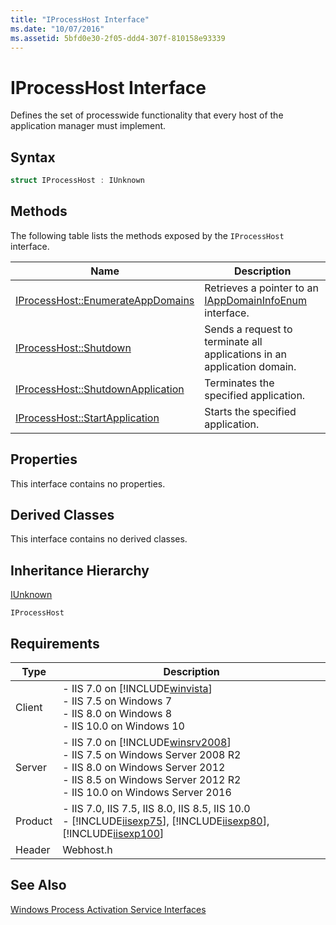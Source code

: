 ```yaml
---
title: "IProcessHost Interface"
ms.date: "10/07/2016"
ms.assetid: 5bfd0e30-2f05-ddd4-307f-810158e93339
---
```

# IProcessHost Interface
Defines the set of processwide functionality that every host of the application manager must implement.  
  
## Syntax  
  
```cpp  
struct IProcessHost : IUnknown  
```  
  
## Methods  
 The following table lists the methods exposed by the `IProcessHost` interface.  
  
|Name|Description|  
|----------|-----------------|  
|[IProcessHost::EnumerateAppDomains](../../web-development-reference/native-code-api-reference/iprocesshost-enumerateappdomains-method.md)|Retrieves a pointer to an [IAppDomainInfoEnum](../../web-development-reference/native-code-api-reference/iappdomaininfoenum-interface.md) interface.|  
|[IProcessHost::Shutdown](../../web-development-reference/native-code-api-reference/iprocesshost-shutdown-method.md)|Sends a request to terminate all applications in an application domain.|  
|[IProcessHost::ShutdownApplication](../../web-development-reference/native-code-api-reference/iprocesshost-shutdownapplication-method.md)|Terminates the specified application.|  
|[IProcessHost::StartApplication](../../web-development-reference/native-code-api-reference/iprocesshost-startapplication-method.md)|Starts the specified application.|  
  
## Properties  
 This interface contains no properties.  
  
## Derived Classes  
 This interface contains no derived classes.  
  
## Inheritance Hierarchy  
 [IUnknown](https://go.microsoft.com/fwlink/?LinkId=55951)  
  
 `IProcessHost`  
  
## Requirements  
  
|Type|Description|  
|----------|-----------------|  
|Client|-   IIS 7.0 on [!INCLUDE[winvista](../../wmi-provider/includes/winvista-md.md)]<br />-   IIS 7.5 on Windows 7<br />-   IIS 8.0 on Windows 8<br />-   IIS 10.0 on Windows 10|  
|Server|-   IIS 7.0 on [!INCLUDE[winsrv2008](../../wmi-provider/includes/winsrv2008-md.md)]<br />-   IIS 7.5 on Windows Server 2008 R2<br />-   IIS 8.0 on Windows Server 2012<br />-   IIS 8.5 on Windows Server 2012 R2<br />-   IIS 10.0 on Windows Server 2016|  
|Product|-   IIS 7.0, IIS 7.5, IIS 8.0, IIS 8.5, IIS 10.0<br />-   [!INCLUDE[iisexp75](../../web-development-reference/native-code-api-reference/includes/iisexp75-md.md)], [!INCLUDE[iisexp80](../../web-development-reference/native-code-api-reference/includes/iisexp80-md.md)], [!INCLUDE[iisexp100](../../web-development-reference/native-code-api-reference/includes/iisexp100-md.md)]|  
|Header|Webhost.h|  
  
## See Also  
 [Windows Process Activation Service Interfaces](../../web-development-reference/native-code-api-reference/windows-process-activation-service-interfaces.md)
